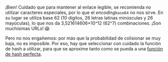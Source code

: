 ¡Bien! Cuidado que para mantener al enlace legible, se recomienda no utilizar caracteres especiales, por lo que el _encoding_`base64` no nos sirve. En su lugar se utiliza base 62 (10 dígitos, 26 letras latinas minúsculas y 26 mayúculas), lo que nos da 3,521614606×10^12 (62^7) combinaciones. ¡Son muchísimas URLs!  :scream:

Pero no nos engañemos: por más que la probabilidad de colisionar se muy baja, no es imposible. Por eso, hay que seleccionar con cuidado la función de hash a utilizar, para que se aproxime tanto como se pueda a una [función de hash perfecta](https://en.wikipedia.org/wiki/Perfect_hash_function).